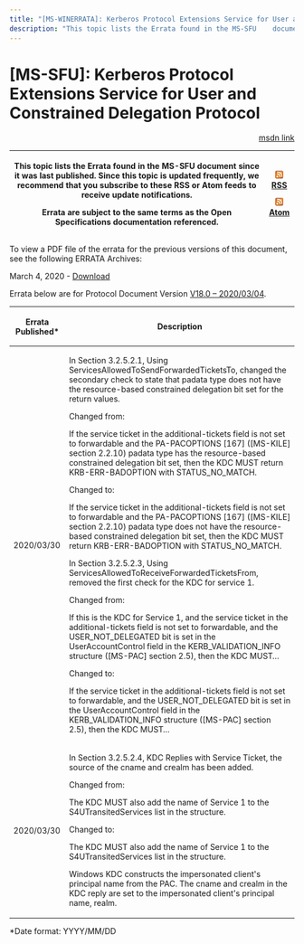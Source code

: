 ```yaml
---
title: "[MS-WINERRATA]: Kerberos Protocol Extensions Service for User and Constrained Delegation Protocol"
description: "This topic lists the Errata found in the MS-SFU    document since it was last published. Since this topic is updated    frequently, we recommend"
---
```


# [MS-SFU]: Kerberos Protocol Extensions Service for User and Constrained Delegation Protocol

<p align="right"><a href="https://msdn.microsoft.com/en-us/library/68c4fd08-207c-4353-b59d-4d281edfb6bf">msdn link</a></p>
<p> </p>

<table>
 <thead>
  <tr>
   <th>
   <p>This topic lists the Errata found in the MS-SFU
   document since it was last published. Since this topic is updated
   frequently, we recommend that you subscribe to these RSS or Atom feeds to
   receive update notifications.</p>
   <p>Errata are subject to the same terms as the
   Open Specifications documentation referenced.</p>
   </th>
   <th>
   <p><img id="Picture 364" src="MS-WINERRATA_files/image002.png"><span><a href="http://blogs.msdn.com/b/protocol_content_errata/rss.aspx">RSS</a></span>
   </p>
   <p><img id="Picture 358" src="MS-WINERRATA_files/image002.png"><span><a href="http://blogs.msdn.com/b/protocol_content_errata/atom.aspx">Atom</a></span>
   </p>
   <p> </p>
   </th>
  </tr>
 </thead>
</table>

<p>To view a PDF file of the errata for the previous versions
of this document, see the following ERRATA Archives:</p>

<p>March 4, 2020 - <span><a href="https://winprotocoldoc.blob.core.windows.net/productionwindowsarchives/MS-WINERRATA/%5bMS-WINERRATA%5d-200304.pdf">Download</a></span></p>

<p>Errata below are for Protocol Document Version <span><a href="https://docs.microsoft.com/en-us/openspecs/windows_protocols/ms-sfu/3bff5864-8135-400e-bdd9-33b552051d94">V18.0
– 2020/03/04</a></span>.</p>

<table><thead>
  <tr>
   <th>
   <p>Errata Published*</p>
   </th>
   <th>
   <p>Description</p>
   </th>
  </tr>
 </thead><tbody><tr>
  <td>
  <p>2020/03/30</p>
  </td>
  <td>
  <p>In Section 3.2.5.2.1, Using
  ServicesAllowedToSendForwardedTicketsTo, changed the secondary check to state
  that padata type does not have the resource-based constrained delegation bit
  set for the return values.</p>
  <p> </p>
  <p>Changed from:</p>
  <p> </p>
  <p>If the service ticket in the additional-tickets field
  is not set to forwardable and the PA-PACOPTIONS [167] ([MS-KILE] section
  2.2.10) padata type has the resource-based constrained delegation bit set,
  then the KDC MUST return KRB-ERR-BADOPTION with STATUS_NO_MATCH.</p>
  <p> </p>
  <p>Changed to:</p>
  <p> </p>
  <p>If the service ticket in the additional-tickets field
  is not set to forwardable and the PA-PACOPTIONS [167] ([MS-KILE] section
  2.2.10) padata type does not have the resource-based constrained delegation
  bit set, then the KDC MUST return KRB-ERR-BADOPTION with STATUS_NO_MATCH.</p>
  <p> </p>
  <p>In Section 3.2.5.2.3, Using
  ServicesAllowedToReceiveForwardedTicketsFrom, removed the first check for the
  KDC for service 1.</p>
  <p> </p>
  <p>Changed from:</p>
  <p> </p>
  <p>If this is the KDC for Service 1, and the service
  ticket in the additional-tickets field is not set to forwardable, and the
  USER_NOT_DELEGATED bit is set in the UserAccountControl field in the
  KERB_VALIDATION_INFO structure ([MS-PAC] section 2.5), then the KDC MUST…</p>
  <p> </p>
  <p>Changed to:</p>
  <p> </p>
  <p>If the service ticket in the additional-tickets field
  is not set to forwardable, and the USER_NOT_DELEGATED bit is set in the
  UserAccountControl field in the KERB_VALIDATION_INFO structure ([MS-PAC]
  section 2.5), then the KDC MUST…</p>
  </td>
 </tr><tr>
  <td>
  <p>2020/03/30</p>
  </td>
  <td>
  <p>In Section 3.2.5.2.4, KDC Replies with Service Ticket,
  the source of the cname and crealm has been added.</p>
  <p> </p>
  <p>Changed from:</p>
  <p> </p>
  <p>The KDC MUST also add the name of Service 1 to the
  S4UTransitedServices list in the structure.</p>
  <p> </p>
  <p>Changed to:</p>
  <p> </p>
  <p>The KDC MUST also add the name of Service 1 to the
  S4UTransitedServices list in the structure.</p>
  <p> </p>
  <p>Windows KDC constructs the impersonated client's
  principal name from the PAC. The cname and crealm in the KDC reply are set to
  the impersonated client's principal name, realm.</p>
  </td>
 </tr></tbody></table>

<p>*Date format: YYYY/MM/DD</p>


                